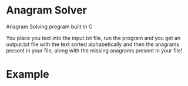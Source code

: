 # Anagram Solver

Anagram Solving program built in C

You place you text into the input.txt file, run the program and you get an output.txt file with the text sorted alphabetically and then the anagrams present in your file, along with the missing anagrams present in your file!

# Example

